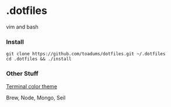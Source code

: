 # .dotfiles
vim and bash

### Install
```
git clone https://github.com/toadums/dotfiles.git ~/.dotfiles
cd .dotfiles && ./install
```

### Other Stuff

[Terminal color theme](https://github.com/chriskempson/tomorrow-theme/tree/master/iTerm2)


Brew, Node, Mongo, Seil
